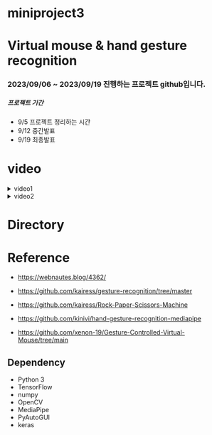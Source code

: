 # miniproject3
# Virtual mouse & hand gesture recognition
### 2023/09/06 ~ 2023/09/19 진행하는 프로젝트 github입니다. 
##### 프로젝트 기간
* 9/5 프로젝트 정리하는 시간
* 9/12 중간발표
* 9/19 최종발표

# video
<details>
<summary>video1</summary>
 <figure>
  <img src="video/video1.mp4" alt="gesture recognition video1" width="711" height="400"><br>
  <figcaption>크롬 새 창 클릭 > 유튜브 클릭 > 새로고침 기능(F5) > 유튜브 검색 중 backspace 기능 > 영상 시작/멈춤/드래그 > 창 모두 닫기 기능(window + d)</figcaption>
</figure>
</details>

<details>
<summary>video2</summary>
 <figure>
  <img src="video/video2.mp4" alt="gesture recognition video2" width="711" height="400"><br>
  <figcaption>크롬 (double click) > 다른 사이트 or 뉴스기사 클릭 (double click) > 뉴스 헤드라인 (drag) > 창 모두 닫기(window + d)</figcaption>
</figure>
</details>

# Directory


# Reference
* https://webnautes.blog/4362/
* https://github.com/kairess/gesture-recognition/tree/master
* https://github.com/kairess/Rock-Paper-Scissors-Machine

* https://github.com/kinivi/hand-gesture-recognition-mediapipe
* https://github.com/xenon-19/Gesture-Controlled-Virtual-Mouse/tree/main

## Dependency
- Python 3
- TensorFlow 
- numpy
- OpenCV
- MediaPipe
- PyAutoGUI
- keras
